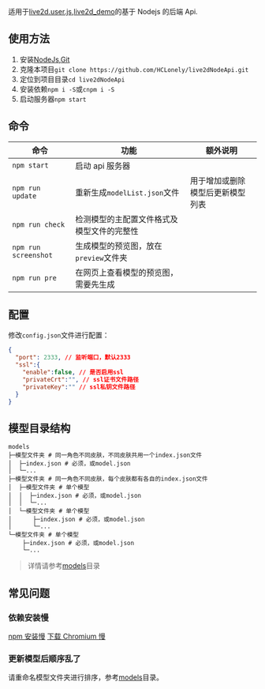 <!--
 * @Author: HCLonely
 * @Date: 2021-01-26 16:39:29
 * @LastEditTime: 2021-01-27 16:38:21
 * @LastAuthor: HCLonely
 * @Description: README
 * @FilePath: \live2dNodeApi\README.md
-->

适用于[live2d.user.js](https://github.com/HCLonely/live2d.user.js),[live2d_demo](https://github.com/fghrsh/live2d_demo)的基于 Nodejs 的后端 Api.

## 使用方法

1. 安装[NodeJs](https://nodejs.org/en/),[Git](https://git-scm.com/)
2. 克隆本项目`git clone https://github.com/HCLonely/live2dNodeApi.git`
3. 定位到项目目录`cd live2dNodeApi`
4. 安装依赖`npm i -S`或`cnpm i -S`
5. 启动服务器`npm start`

## 命令

| 命令 | 功能 | 额外说明 |
|--- |--- |--- |
| `npm start` | 启动 api 服务器 | |
| `npm run update` | 重新生成`modelList.json`文件 | 用于增加或删除模型后更新模型列表 |
| `npm run check` | 检测模型的主配置文件格式及模型文件的完整性 | |
| `npm run screenshot` | 生成模型的预览图，放在`preview`文件夹 | |
| `npm run pre` | 在网页上查看模型的预览图，需要先生成 | |

## 配置

修改`config.json`文件进行配置：
```json
{
  "port": 2333, // 监听端口，默认2333
  "ssl":{
    "enable":false, // 是否启用ssl
    "privateCrt":"", // ssl证书文件路径
    "privateKey":"" // ssl私钥文件路径
  }
}
```

## 模型目录结构

```shell
models
├─模型文件夹 # 同一角色不同皮肤，不同皮肤共用一个index.json文件
│  ├─index.json # 必须，或model.json
│  └─...
├─模型文件夹 # 同一角色不同皮肤，每个皮肤都有各自的index.json文件
│  ├─模型文件夹 # 单个模型
│  │  ├─index.json # 必须，或model.json
│  │  └─...
│  └─模型文件夹 # 单个模型
│      ├─index.json # 必须，或model.json
│      └─...
└─模型文件夹 # 单个模型
    ├─index.json # 必须，或model.json
    └─...
```

> 详情请参考[models](https://github.com/HCLonely/live2dNodeApi/tree/master/models)目录

## 常见问题

### 依赖安装慢

[npm 安装慢](https://www.baidu.com/s?ie=utf-8&wd=npm%E5%AE%89%E8%A3%85%E6%85%A2)
[下载 Chromium 慢](https://www.baidu.com/s?ie=utf-8&wd=puppeteer%E5%AE%89%E8%A3%85%E6%85%A2)

### 更新模型后顺序乱了

请重命名模型文件夹进行排序，参考[models](https://github.com/HCLonely/live2dNodeApi/tree/master/models)目录。
